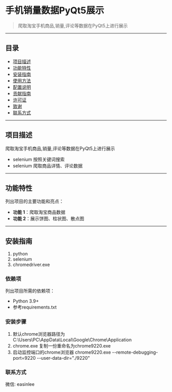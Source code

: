 # 手机销量数据PyQt5展示

> 爬取淘宝手机商品,销量,评论等数据在PyQt5上进行展示

---

## 目录
- [项目描述](#项目描述)
- [功能特性](#功能特性)
- [安装指南](#安装指南)
- [使用方法](#使用方法)
- [配置说明](#配置说明)
- [贡献指南](#贡献指南)
- [许可证](#许可证)
- [致谢](#致谢)
- [联系方式](#联系方式)

---

## 项目描述
爬取淘宝手机商品,销量,评论等数据在PyQt5上进行展示
- selenium 按照关键词搜索
- selenium 爬取商品详情、评论数据

---
## 功能特性
列出项目的主要功能和亮点：
- **功能 1**：爬取淘宝商品数据
- **功能 2**：展示饼图、柱状图、散点图
---

## 安装指南
1. python
2. selenium
3. chromedriver.exe

### 依赖项
列出项目所需的依赖项：
- Python 3.9+
- 参考requirements.txt 

### 安装步骤
1. 默认chrome浏览器路径为C:\Users\PC\AppData\Local\Google\Chrome\Application
2. chrome.exe 复制一份重命名为chrome9220.exe
3. 启动监控端口的chrome浏览器 chrome9220.exe --remote-debugging-port=9220 --user-data-dir="./9220"

### 联系方式
微信: easinlee